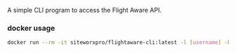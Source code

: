A simple CLI program to access the Flight Aware API.

### docker usage

```bash
docker run --rm -it siteworxpro/flightaware-cli:latest -l [username] -k [apikey] -a tail-owner -p '{"ident": "N12345"}'
```